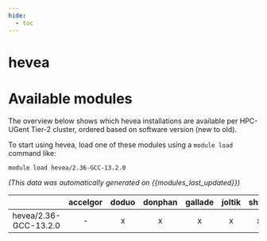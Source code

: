```yaml
---
hide:
  - toc
---
```


hevea
=====

# Available modules


The overview below shows which hevea installations are available per HPC-UGent Tier-2 cluster, ordered based on software version (new to old).

To start using hevea, load one of these modules using a `module load` command like:

```shell
module load hevea/2.36-GCC-13.2.0
```

*(This data was automatically generated on {{modules_last_updated}})*  

| |accelgor|doduo|donphan|gallade|joltik|shinx|
| :---: | :---: | :---: | :---: | :---: | :---: | :---: |
|hevea/2.36-GCC-13.2.0|-|x|x|x|x|x|
